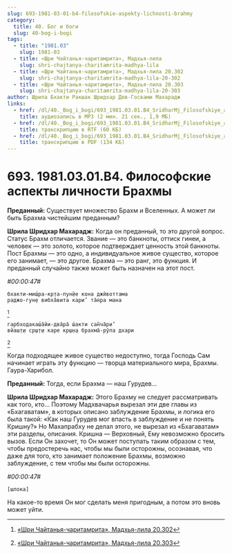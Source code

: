 ```yaml
---
slug: 693-1981-03-01-b4-filosofskie-aspekty-lichnosti-brahmy
category:
  title: 40. Бог и боги
  slug: 40-bog-i-bogi
tags:
  - title: "1981.03"
    slug: 1981-03
  - title: «Шри Чайтанья-чаритамрита», Мадхья-лила
    slug: shri-chajtanya-charitamrita-madhya-lila
  - title: «Шри Чайтанья-чаритамрита», Мадхья-лила 20.302
    slug: shri-chajtanya-charitamrita-madhya-lila-20-302
  - title: «Шри Чайтанья-чаритамрита», Мадхья-лила 20.303
    slug: shri-chajtanya-charitamrita-madhya-lila-20-303
author: Шрила Бхакти Ракшак Шридхар Дев-Госвами Махарадж
links:
  - href: /dl/40._Bog_i_bogi/693_1981.03.01.B4_SridharMj_Filosofskiye_aspekty_lichnosti_Brahmy.mp3
    title: аудиозапись в MP3 (2 мин. 21 сек., 1,9 МБ)
  - href: /dl/40._Bog_i_bogi/693_1981.03.01.B4_SridharMj_Filosofskiye_aspekty_lichnosti_Brahmy.rtf
    title: транскрипцию в RTF (60 КБ)
  - href: /dl/40._Bog_i_bogi/693_1981.03.01.B4_SridharMj_Filosofskiye_aspekty_lichnosti_Brahmy.pdf
    title: транскрипцию в PDF (134 КБ)
---
```


# 693. 1981.03.01.B4. Философские аспекты личности Брахмы

**Преданный:** Существует множество Брахм и Вселенных. А может ли быть Брахма чистейшим преданным?

**Шрила Шридхар Махарадж:** Когда он преданный, то это другой вопрос. Статус Брахм отличается. Звание — это банкноты, оттиск гинеи, а человек — это золото, которое подтверждает ценность этой банкноты. Пост Брахмы — это одно, а индивидуальное живое существо, которое его занимает, — это другое. Брахма — это ранг, это функция. И преданный случайно также может быть назначен на этот пост.

*#00:00:47#*

    бхакти-миш́ра-кр̣та-пун̣йе кона джӣвоттама
    раджо-гун̣е вибха̄вита кари’ та̄н̇ра мана
[^_ftn1]

    гарбходакаш́а̄йи-два̄ра̄ ш́акти сан̃ча̄ри’
    вйаш̣т̣и ср̣ш̣т̣и каре кр̣ш̣н̣а брахма̄-рӯпа дхари
[^_ftn2]

Когда подходящее живое существо недоступно, тогда Господь Сам начинает играть эту функцию — творца материального мира, Брахмы. Гаура-Харибол.

**Преданный:** Тогда, если Брахма — наш Гурудев…

**Шрила Шридхар Махарадж:** Этого Брахму не следует рассматривать как того, кто… Поэтому Мадхвачарья вырезал эти две главы из «Бхагаватам», в которых описано заблуждение Брахмы, и логика его была такой: «Как наш Гурудев мог впасть в заблуждение и не понять Кришну?» Но Махапрабху не делал этого, не вырезал из «Бхагаватам» эти разделы, описания. Кришна — Верховный, Ему невозможно бросить вызов. Если Он захочет, то Он может поступать таким образом с тем, чтобы предостеречь нас, чтобы мы были осторожны, осознавая, что даже для того, кто занимает положение Брахмы, возможно заблуждение, с тем чтобы мы были осторожны.

*#00:00:47#*

    [шлока]

На какое-то время Он мог сделать меня пригодным, а потом это вновь может уйти.



[^_ftn1]: [«Шри Чайтанья-чаритамрита», Мадхья-лила 20.302](../notes/shri-chajtanya-charitamrita-madhya-lila/shri-chajtanya-charitamrita-madhya-lila-20-302.md)

[^_ftn2]: [«Шри Чайтанья-чаритамрита», Мадхья-лила 20.303](../notes/shri-chajtanya-charitamrita-madhya-lila/shri-chajtanya-charitamrita-madhya-lila-20-303.md)
